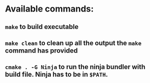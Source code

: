 # Available commands:
## `make` to build executable
## `make clean` to clean up all the output the `make` command has provided
## `cmake . -G Ninja` to run the ninja bundler with build file. Ninja has to be in `$PATH`.
